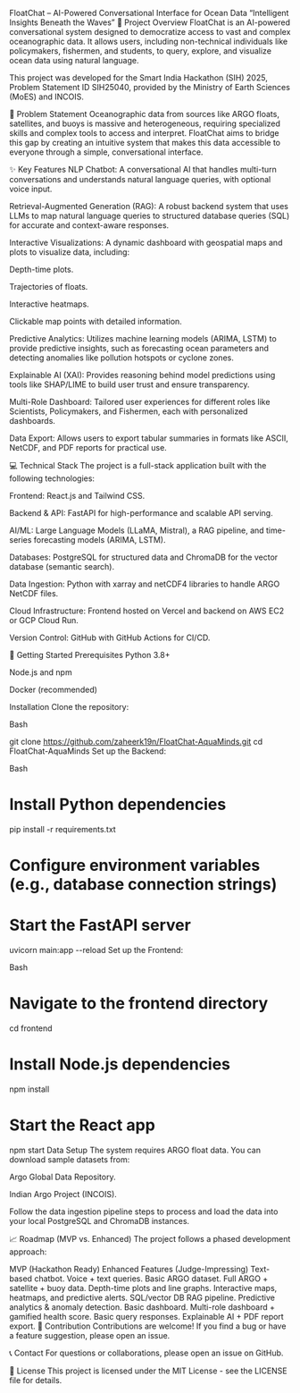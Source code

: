 FloatChat – AI-Powered Conversational Interface for Ocean Data
“Intelligent Insights Beneath the Waves”
🌟 Project Overview
FloatChat is an AI-powered conversational system designed to democratize access to vast and complex oceanographic data. It allows users, including non-technical individuals like policymakers, fishermen, and students, to query, explore, and visualize ocean data using natural language.

This project was developed for the Smart India Hackathon (SIH) 2025, Problem Statement ID SIH25040, provided by the Ministry of Earth Sciences (MoES) and INCOIS.

🌊 Problem Statement
Oceanographic data from sources like ARGO floats, satellites, and buoys is massive and heterogeneous, requiring specialized skills and complex tools to access and interpret. FloatChat aims to bridge this gap by creating an intuitive system that makes this data accessible to everyone through a simple, conversational interface.

✨ Key Features
NLP Chatbot: A conversational AI that handles multi-turn conversations and understands natural language queries, with optional voice input.

Retrieval-Augmented Generation (RAG): A robust backend system that uses LLMs to map natural language queries to structured database queries (SQL) for accurate and context-aware responses.

Interactive Visualizations: A dynamic dashboard with geospatial maps and plots to visualize data, including:

Depth-time plots.

Trajectories of floats.

Interactive heatmaps.

Clickable map points with detailed information.

Predictive Analytics: Utilizes machine learning models (ARIMA, LSTM) to provide predictive insights, such as forecasting ocean parameters and detecting anomalies like pollution hotspots or cyclone zones.

Explainable AI (XAI): Provides reasoning behind model predictions using tools like SHAP/LIME to build user trust and ensure transparency.

Multi-Role Dashboard: Tailored user experiences for different roles like Scientists, Policymakers, and Fishermen, each with personalized dashboards.

Data Export: Allows users to export tabular summaries in formats like ASCII, NetCDF, and PDF reports for practical use.

💻 Technical Stack
The project is a full-stack application built with the following technologies:

Frontend: React.js and Tailwind CSS.

Backend & API: FastAPI for high-performance and scalable API serving.

AI/ML: Large Language Models (LLaMA, Mistral), a RAG pipeline, and time-series forecasting models (ARIMA, LSTM).

Databases: PostgreSQL for structured data and ChromaDB for the vector database (semantic search).

Data Ingestion: Python with xarray and netCDF4 libraries to handle ARGO NetCDF files.

Cloud Infrastructure: Frontend hosted on Vercel and backend on AWS EC2 or GCP Cloud Run.

Version Control: GitHub with GitHub Actions for CI/CD.

🚀 Getting Started
Prerequisites
Python 3.8+

Node.js and npm

Docker (recommended)

Installation
Clone the repository:

Bash

git clone https://github.com/zaheerk19n/FloatChat-AquaMinds.git
cd FloatChat-AquaMinds
Set up the Backend:

Bash

# Install Python dependencies
pip install -r requirements.txt

# Configure environment variables (e.g., database connection strings)
# Start the FastAPI server
uvicorn main:app --reload
Set up the Frontend:

Bash

# Navigate to the frontend directory
cd frontend

# Install Node.js dependencies
npm install

# Start the React app
npm start
Data Setup
The system requires ARGO float data. You can download sample datasets from:

Argo Global Data Repository.

Indian Argo Project (INCOIS).

Follow the data ingestion pipeline steps to process and load the data into your local PostgreSQL and ChromaDB instances.

📈 Roadmap (MVP vs. Enhanced)
The project follows a phased development approach:

MVP (Hackathon Ready)	Enhanced Features (Judge-Impressing)
Text-based chatbot.	Voice + text queries.
Basic ARGO dataset.	Full ARGO + satellite + buoy data.
Depth-time plots and line graphs.	Interactive maps, heatmaps, and predictive alerts.
SQL/vector DB RAG pipeline.	Predictive analytics & anomaly detection.
Basic dashboard.	Multi-role dashboard + gamified health score.
Basic query responses.	Explainable AI + PDF report export.
🤝 Contribution
Contributions are welcome! If you find a bug or have a feature suggestion, please open an issue.

📞 Contact
For questions or collaborations, please open an issue on GitHub.

📄 License
This project is licensed under the MIT License - see the LICENSE file for details.
